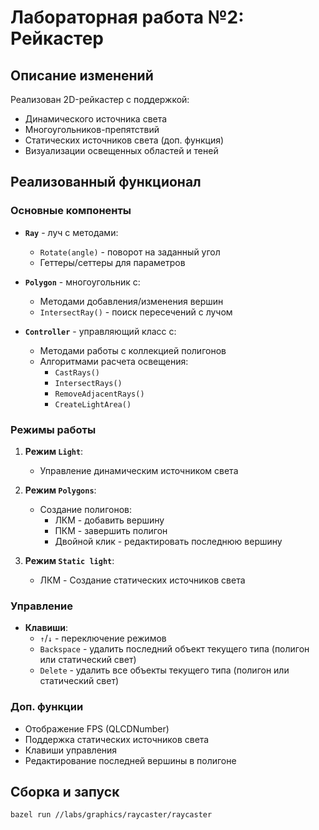 # Лабораторная работа №2: Рейкастер

## Описание изменений

Реализован 2D-рейкастер с поддержкой:
- Динамического источника света
- Многоугольников-препятствий
- Статических источников света (доп. функция)
- Визуализации освещенных областей и теней

## Реализованный функционал

### Основные компоненты
- **`Ray`** - луч с методами:
    - `Rotate(angle)` - поворот на заданный угол
    - Геттеры/сеттеры для параметров

- **`Polygon`** - многоугольник с:
    - Методами добавления/изменения вершин
    - `IntersectRay()` - поиск пересечений с лучом

- **`Controller`** - управляющий класс с:
    - Методами работы с коллекцией полигонов
    - Алгоритмами расчета освещения:
        - `CastRays()`
        - `IntersectRays()`
        - `RemoveAdjacentRays()`
        - `CreateLightArea()`

### Режимы работы
1. **Режим `Light`**:
    - Управление динамическим источником света

2. **Режим `Polygons`**:
    - Создание полигонов:
        - ЛКМ - добавить вершину
        - ПКМ - завершить полигон
        - Двойной клик - редактировать последнюю вершину
3. **Режим `Static light`**:
    - ЛКМ - Cоздание статических источников света

### Управление
- **Клавиши**:
    - `↑`/`↓` - переключение режимов
    - `Backspace` - удалить последний объект текущего типа (полигон или статический свет)
    - `Delete` - удалить все объекты текущего типа (полигон или статический свет)

### Доп. функции
- Отображение FPS (QLCDNumber)
- Поддержка статических источников света
- Клавиши управления
- Редактирование последней вершины в полигоне

## Сборка и запуск
```bash
bazel run //labs/graphics/raycaster/raycaster